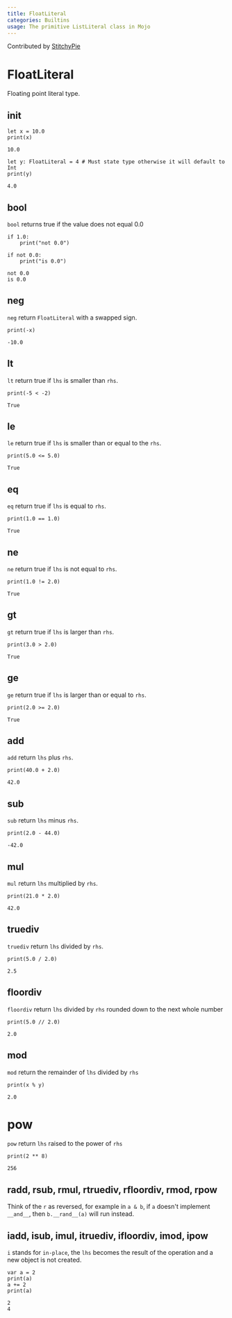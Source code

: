 ```yaml
---
title: FloatLiteral
categories: Builtins
usage: The primitive ListLiteral class in Mojo
---
```


Contributed by [StitchyPie](https://github.com/StitchyPie)

# FloatLiteral
Floating point literal type.

## init


```mojo
let x = 10.0
print(x)
```

    10.0



```mojo
let y: FloatLiteral = 4 # Must state type otherwise it will default to Int
print(y)
```

    4.0


## bool

`bool` returns true if the value does not equal 0.0


```mojo
if 1.0:
    print("not 0.0")

if not 0.0:
    print("is 0.0")
```

    not 0.0
    is 0.0


## neg

`neg` return `FloatLiteral` with a swapped sign.


```mojo
print(-x)
```

    -10.0


## lt

`lt` return true if `lhs` is smaller than `rhs`.


```mojo
print(-5 < -2)
```

    True


## le

`le` return true if `lhs` is smaller than or equal to the `rhs`.


```mojo
print(5.0 <= 5.0)
```

    True


## eq

`eq` return true if `lhs` is equal to `rhs`.


```mojo
print(1.0 == 1.0)
```

    True


## ne

`ne` return true if `lhs` is not equal to `rhs`.


```mojo
print(1.0 != 2.0)
```

    True


## gt

`gt` return true if `lhs` is larger than `rhs`.


```mojo
print(3.0 > 2.0)
```

    True


## ge

`ge` return true if `lhs` is larger than or equal to `rhs`.


```mojo
print(2.0 >= 2.0)
```

    True


## add

`add` return `lhs` plus `rhs`.


```mojo
print(40.0 + 2.0)
```

    42.0


## sub

`sub` return `lhs` minus `rhs`.


```mojo
print(2.0 - 44.0)
```

    -42.0


## mul

`mul` return `lhs` multiplied by `rhs`.


```mojo
print(21.0 * 2.0)
```

    42.0


## truediv

`truediv` return `lhs` divided by `rhs`.


```mojo
print(5.0 / 2.0)
```

    2.5


## floordiv

`floordiv` return `lhs` divided by `rhs` rounded down to the next whole number


```mojo
print(5.0 // 2.0)
```

    2.0


## mod

`mod` return the remainder of `lhs` divided by `rhs`


```mojo
print(x % y)
```

    2.0


# pow

`pow` return `lhs` raised to the power of `rhs`


```mojo
print(2 ** 8)
```

    256


## radd, rsub, rmul, rtruediv, rfloordiv, rmod, rpow
Think of the `r` as reversed, for example in `a & b`, if `a` doesn't implement `__and__`, then `b.__rand__(a)` will run instead.

## iadd, isub, imul, itruediv, ifloordiv, imod, ipow
`i` stands for `in-place`, the `lhs` becomes the result of the operation and a new object is not created.


```mojo
var a = 2
print(a)
a += 2
print(a)
```

    2
    4

